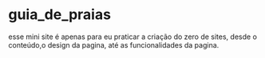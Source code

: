# guia_de_praias
esse mini site é apenas para eu praticar a criação do zero de sites, desde o conteúdo,o design da pagina, até as funcionalidades da pagina.
